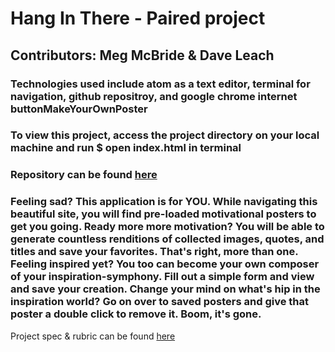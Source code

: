 # Hang In There - Paired project

## Contributors: Meg McBride & Dave Leach

### Technologies used include atom as a text editor, terminal for navigation, github repositroy, and google chrome internet buttonMakeYourOwnPoster

### To view this project, access the project directory on your local machine and run $ open index.html in terminal

### Repository can be found [here](https://github.com/Meggs625/hang-in-there-boilerplate)

### Feeling sad? This application is for YOU. While navigating this beautiful site, you will find pre-loaded motivational posters to get you going. Ready more more motivation? You will be able to generate countless renditions of collected images, quotes, and titles and save your favorites. That's right, more than one. Feeling inspired yet? You too can become your own composer of your inspiration-symphony. Fill out a simple form and view and save your creation. Change your mind on what's hip in the inspiration world? Go on over to saved posters and give that poster a double click to remove it. Boom, it's gone.


Project spec & rubric can be found [here](https://frontend.turing.io/projects/module-1/hang-in-there.html)
